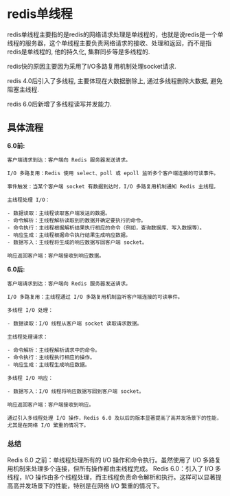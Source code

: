 # redis单线程

redis单线程主要指的是redis的网络请求处理是单线程的，也就是说redis是一个单线程的服务器，这个单线程主要负责网络请求的接收、处理和返回，而不是指redis是单线程的, 他的持久化, 集群同步等是多线程的.

redis快的原因主要因为采用了I/O多路复用机制处理socket请求. 

redis 4.0后引入了多线程, 主要体现在大数据删除上, 通过多线程删除大数据, 避免阻塞主线程.

redis 6.0后新增了多线程读写并发能力.

## 具体流程

**6.0前:**

```
客户端请求到达：客户端向 Redis 服务器发送请求。

I/O 多路复用：Redis 使用 select、poll 或 epoll 监听多个客户端连接的可读事件。

事件触发：当某个客户端 socket 有数据到达时，I/O 多路复用机制通知 Redis 主线程。

主线程处理 I/O：

- 数据读取：主线程读取客户端发送的数据。
- 命令解析：主线程解析读取到的数据并确定要执行的命令。
- 命令执行：主线程根据解析结果执行相应的命令（例如，查询数据库、写入数据等）。
- 响应生成：主线程根据命令执行结果生成响应数据。
- 数据写入：主线程将生成的响应数据写回客户端 socket。

响应返回客户端：客户端接收到响应数据。
```

**6.0后:**

```
客户端请求到达：客户端向 Redis 服务器发送请求。

I/O 多路复用：主线程通过 I/O 多路复用机制监听客户端连接的可读事件。

多线程 I/O 处理：

- 数据读取：I/O 线程从客户端 socket 读取请求数据。

主线程处理请求：

- 命令解析：主线程解析请求中的命令。
- 命令执行：主线程执行相应的操作。
- 响应生成：主线程生成响应数据。

多线程 I/O 响应：

- 数据写入：I/O 线程将响应数据写回到客户端 socket。

响应返回客户端：客户端接收到响应。

通过引入多线程处理 I/O 操作，Redis 6.0 及以后的版本显著提高了高并发场景下的性能，尤其是在网络 I/O 繁重的情况下。
```

### 总结

Redis 6.0 之前：单线程处理所有的 I/O 操作和命令执行。虽然使用了 I/O 多路复用机制来处理多个连接，但所有操作都由主线程完成。
Redis 6.0：引入了 I/O 多线程，I/O 操作由多个线程处理，而主线程负责命令解析和执行。这样可以显著提高高并发场景下的性能，特别是在网络 I/O 繁重的情况下。
